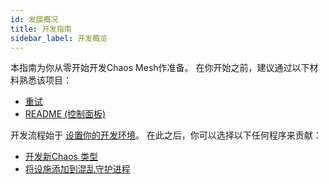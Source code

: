 ```yaml
---
id: 发展概况
title: 开发指南
sidebar_label: 开发概览
---
```


本指南为你从零开始开发Chaos Mesh作准备。 在你开始之前，建议通过以下材料熟悉该项目：

- [重试](https://github.com/chaos-mesh/chaos-mesh/blob/master/README.md)
- [README (控制面板)](https://github.com/chaos-mesh/chaos-mesh/blob/master/ui/README.md)

开发流程始于 [设置你的开发环境](setup_env.md)。 在此之后，你可以选择以下任何程序来贡献：

- [开发新Chaos 类型](dev_hello_world.md)
- [将设施添加到混乱守护进程](add_chaos_daemon.md)
